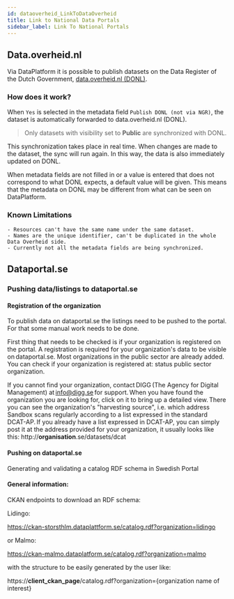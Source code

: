```yaml
---
id: dataoverheid_LinkToDataOverheid
title: Link to National Data Portals
sidebar_label: Link To National Portals
---
```


## Data.overheid.nl

Via DataPlatform it is possible to publish datasets on the Data Register of the Dutch Government, <a href="https://data.overheid.nl/" target="_blank"> data.overheid.nl (DONL)</a >.

<!-- ![Dataplatform_To_Data_Government](assets/Dataplatform/LinkToDataGovernment/Dataplatform_to_Government.svg) -->

### How does it work?

<!-- This service **runs every night**, and syncronyzes all, **publicly available**, datasets in *Dataplatform*. -->

When `Yes` is selected in the metadata field `Publish DONL (not via NGR)`, the dataset is automatically forwarded to data.overheid.nl (DONL).

> Only datasets with visibility set to **Public** are synchronized with DONL.

This synchronization takes place in real time. When changes are made to the dataset, the sync will run again. In this way, the data is also immediately updated on DONL.

When metadata fields are not filled in or a value is entered that does not correspond to what DONL expects, a default value will be given. This means that the metadata on DONL may be different from what can be seen on DataPlatform.

### Known Limitations

    - Resources can't have the same name under the same dataset.
    - Names are the unique identifier, can't be duplicated in the whole Data Overheid side.
    - Currently not all the metadata fields are being synchronized.

## Dataportal.se

### Pushing data/listings to dataportal.se

#### Registration of the organization

To publish data on dataportal.se the listings need to be pushed to the portal. For that some manual work needs to be done.

First thing that needs to be checked is if your organization is registered on the portal. A registration is required for your organization's data to be visible on dataportal.se. Most organizations in the public sector are already added. You can check if your organization is registered at: status public sector organization.

If you cannot find your organization, contact DIGG (The Agency for Digital Management) at info@digg.se for support. When you have found the organization you are looking for, click on it to bring up a detailed view. There you can see the organization's "harvesting source", i.e. which address Sandbox scans regularly according to a list expressed in the standard DCAT-AP. If you already have a list expressed in DCAT-AP, you can simply post it at the address provided for your organization, it usually looks like this: http://**organisation**.se/datasets/dcat

#### Pushing on dataportal.se

Generating and validating a catalog RDF schema in Swedish Portal

#### General information:

CKAN endpoints to download an RDF schema:

Lidingo:

https://ckan-storsthlm.dataplattform.se/catalog.rdf?organization=lidingo

or Malmo:

https://ckan-malmo.dataplatform.se/catalog.rdf?organization=malmo

with the structure to be easily generated by the user like:

https://**client_ckan_page**/catalog.rdf?organization={organization name of interest}
